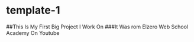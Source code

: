 # template-1
##This Is My First Big Project I Work On
###It Was rom Elzero Web School Academy On Youtube
